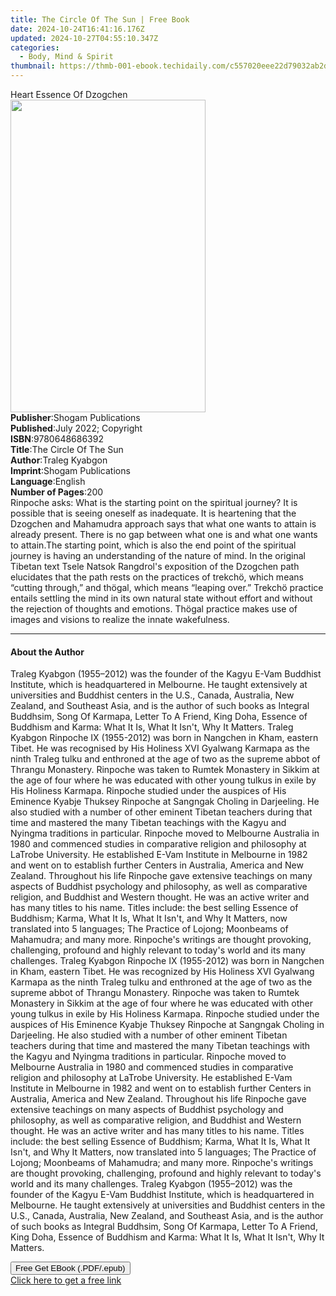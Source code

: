 ```yaml
---
title: The Circle Of The Sun | Free Book
date: 2024-10-24T16:41:16.176Z
updated: 2024-10-27T04:55:10.347Z
categories:
  - Body, Mind & Spirit
thumbnail: https://thmb-001-ebook.techidaily.com/c557020eee22d79032ab2d8ee1dbe32671b61dd95966823a243964cfeb5bb3d6.jpg
---
```

<main id="book-container">
  <div class="flex flex-col">
    <div class="book-brief flex-1 py-6 px-4 sm:p-6 md:py-10 md:px-8">
      <!-- brief-->
      <div class="book-brief-main">Heart Essence Of Dzogchen</div>
    </div>
    <div
      class="book-meta-info flex-1 grid gap-4 col-start-1 col-end-3 row-start-1 sm:mb-6 sm:grid-cols-4 lg:gap-6 lg:col-start-2 lg:row-end-6 lg:row-span-6 lg:mb-0"
    >
      <div
        class="book-meta-info-left place-content-center mt-4 p-4 text-sm leading-6 col-start-2 col-span-2 dark:text-slate-400"
      >
        <img
          class="w-full h-500 object-cover rounded-lg sm:h-255 sm:col-span-2 lg:col-span-full"
          src="https://img-001-ebook.techidaily.com/d0aebea5d230c85158f6c2cf361f725ce9000e5d8960707264af5070dd402059.jpg"
          alt=""
          width="312"
          height="500"
        />
      </div>
      <div
        class="book-meta-info-right mt-2 col-start-1 row-start-2 col-span-3 self-center"
      >
        <!-- meta data  -->
        <div class="flex flex-col px-4 md:px-8">
          <div class="flex-1">
            <strong>Publisher</strong>:<span class="px-2"
              >Shogam Publications</span
            >
          </div>
          <div class="flex-1">
            <strong>Published</strong>:<span class="px-2"
              >July 2022; Copyright</span
            >
          </div>
          <div class="flex-1">
            <strong>ISBN</strong>:<span class="px-2">9780648686392</span>
          </div>
          <div class="flex-1">
            <strong>Title</strong>:<span class="px-2"
              >The Circle Of The Sun</span
            >
          </div>
          <div class="flex-1">
            <strong>Author</strong>:<span class="px-2">Traleg Kyabgon</span>
          </div>
          <div class="flex-1">
            <strong>Imprint</strong>:<span class="px-2"
              >Shogam Publications</span
            >
          </div>
          <div class="flex-1">
            <strong>Language</strong>:<span class="px-2">English</span>
          </div>
          <div class="flex-1">
            <strong>Number of Pages</strong>:<span class="px-2">200</span>
          </div>
        </div>
      </div>
    </div>
    <div class="book-description flex-1 py-6 px-4 sm:p-6 md:py-10 md:px-8">
      <div class="book-description-main">
        <div accordion-content="" id="description">
          Rinpoche asks: What is the starting point on the spiritual journey? It
          is possible that is seeing oneself as inadequate. It is heartening
          that the Dzogchen and Mahamudra approach says that what one wants to
          attain is already present. There is no gap between what one is and
          what one wants to attain.The starting point, which is also the end
          point of the spiritual journey is having an understanding of the
          nature of mind. In the original Tibetan text Tsele Natsok Rangdrol's
          exposition of the Dzogchen path elucidates that the path rests on the
          practices of trekchö, which means “cutting through,” and thögal, which
          means “leaping over.” Trekchö practice entails settling the mind in
          its own natural state without effort and without the rejection of
          thoughts and emotions. Thögal practice makes use of images and visions
          to realize the innate wakefulness.
        </div>
      </div>
    </div>
    <div class="book-excerpts flex-1 py-6 px-4 sm:p-6 md:py-10 md:px-8">
      <!-- excerpts-->
      <div class="book-excerpts-main">
        <hr />
        <h4 class="placeholder placeholder-heading">
          <span>About the Author</span>
        </h4>
        <p>
          Traleg Kyabgon (1955–2012) was the founder of the Kagyu E-Vam Buddhist
          Institute, which is headquartered in Melbourne. He taught extensively
          at universities and Buddhist centers in the U.S., Canada, Australia,
          New Zealand, and Southeast Asia, and is the author of such books as
          Integral Buddhsim, Song Of Karmapa, Letter To A Friend, King Doha,
          Essence of Buddhism and Karma: What It Is, What It Isn't, Why It
          Matters. Traleg Kyabgon Rinpoche IX (1955-2012) was born in Nangchen
          in Kham, eastern Tibet. He was recognised by His Holiness XVI Gyalwang
          Karmapa as the ninth Traleg tulku and enthroned at the age of two as
          the supreme abbot of Thrangu Monastery. Rinpoche was taken to Rumtek
          Monastery in Sikkim at the age of four where he was educated with
          other young tulkus in exile by His Holiness Karmapa. Rinpoche studied
          under the auspices of His Eminence Kyabje Thuksey Rinpoche at Sangngak
          Choling in Darjeeling. He also studied with a number of other eminent
          Tibetan teachers during that time and mastered the many Tibetan
          teachings with the Kagyu and Nyingma traditions in particular.
          Rinpoche moved to Melbourne Australia in 1980 and commenced studies in
          comparative religion and philosophy at LaTrobe University. He
          established E-Vam Institute in Melbourne in 1982 and went on to
          establish further Centers in Australia, America and New Zealand.
          Throughout his life Rinpoche gave extensive teachings on many aspects
          of Buddhist psychology and philosophy, as well as comparative
          religion, and Buddhist and Western thought. He was an active writer
          and has many titles to his name. Titles include: the best selling
          Essence of Buddhism; Karma, What It Is, What It Isn't, and Why It
          Matters, now translated into 5 languages; The Practice of Lojong;
          Moonbeams of Mahamudra; and many more. Rinpoche's writings are thought
          provoking, challenging, profound and highly relevant to today's world
          and its many challenges. Traleg Kyabgon Rinpoche IX (1955-2012) was
          born in Nangchen in Kham, eastern Tibet. He was recognized by His
          Holiness XVI Gyalwang Karmapa as the ninth Traleg tulku and enthroned
          at the age of two as the supreme abbot of Thrangu Monastery. Rinpoche
          was taken to Rumtek Monastery in Sikkim at the age of four where he
          was educated with other young tulkus in exile by His Holiness Karmapa.
          Rinpoche studied under the auspices of His Eminence Kyabje Thuksey
          Rinpoche at Sangngak Choling in Darjeeling. He also studied with a
          number of other eminent Tibetan teachers during that time and mastered
          the many Tibetan teachings with the Kagyu and Nyingma traditions in
          particular. Rinpoche moved to Melbourne Australia in 1980 and
          commenced studies in comparative religion and philosophy at LaTrobe
          University. He established E-Vam Institute in Melbourne in 1982 and
          went on to establish further Centers in Australia, America and New
          Zealand. Throughout his life Rinpoche gave extensive teachings on many
          aspects of Buddhist psychology and philosophy, as well as comparative
          religion, and Buddhist and Western thought. He was an active writer
          and has many titles to his name. Titles include: the best selling
          Essence of Buddhism; Karma, What It Is, What It Isn't, and Why It
          Matters, now translated into 5 languages; The Practice of Lojong;
          Moonbeams of Mahamudra; and many more. Rinpoche's writings are thought
          provoking, challenging, profound and highly relevant to today's world
          and its many challenges. Traleg Kyabgon (1955–2012) was the founder of
          the Kagyu E-Vam Buddhist Institute, which is headquartered in
          Melbourne. He taught extensively at universities and Buddhist centers
          in the U.S., Canada, Australia, New Zealand, and Southeast Asia, and
          is the author of such books as Integral Buddhsim, Song Of Karmapa,
          Letter To A Friend, King Doha, Essence of Buddhism and Karma: What It
          Is, What It Isn't, Why It Matters.
        </p>
      </div>
    </div>
    <div
      class="book-about-author flex-1 py-6 px-4 sm:p-6 md:py-10 md:px-8"
    ></div>
    <div class="book-free-get flex-1 py-6 px-4 sm:p-6 md:py-10 md:px-8">
      <button
        id="btn-free-get"
        class="bg-blue-500 hover:bg-blue-700 text-white font-bold py-2 px-4 rounded"
      >
        Free Get EBook (.PDF/.epub)
      </button>
      <div id="countdown-display" class="px-2 text-lg mt-2"></div>
      <a
        id="free-link"
        class="hidden bg-blue-500 hover:bg-blue-700 text-white font-bold py-2 px-4 rounded"
        href="https://www.ebooks.com/en-us/book/210118405/the-circle-of-the-sun/traleg-kyabgon/"
        target="_blank"
        >Click here to get a free link</a
      >
    </div>
    <script>
      let countdownTime = 0;
      let countdownInterval = null;
      document
        .getElementById('btn-free-get')
        .addEventListener('click', startCountdown);
      function startCountdown() {
        countdownTime = new Date().getTime() + 60000 * 3;
        countdownInterval = setInterval(updateCountdown, 1000);
        document.getElementById('btn-free-get').disabled = true;
        document
          .getElementById('btn-free-get')
          .classList.add('bg-gray-500', 'cursor-not-allowed');
      }
      function updateCountdown() {
        let currentTime = new Date().getTime();
        let timeLeft = countdownTime - currentTime;
        let secondsLeft = Math.floor(timeLeft / 1000);
        document.getElementById('countdown-display').innerHTML =
          `Remaining time: ${secondsLeft} seconds.`;
        if (secondsLeft <= 0) {
          clearInterval(countdownInterval);
          document.getElementById('btn-free-get').classList.add('hidden');
          document.getElementById('free-link').classList.remove('hidden');
          document.getElementById('countdown-display').innerHTML = '';
        }
      }
    </script>
  </div>
</main>

<ins class="adsbygoogle"
      style="display:block"
      data-ad-client="ca-pub-7571918770474297"
      data-ad-slot="8358498916"
      data-ad-format="auto"
      data-full-width-responsive="true"></ins>
    